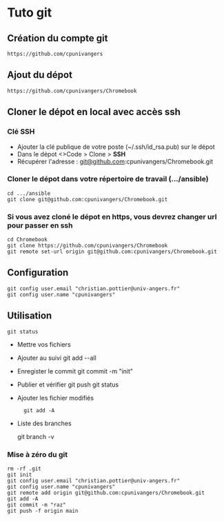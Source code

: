 # Tuto git

## Création du compte git

	https://github.com/cpunivangers

## Ajout du dépot

	https://github.com/cpunivangers/Chromebook
	
## Cloner le dépot en local avec accès ssh

### Clé SSH
- Ajouter la clé publique de votre poste (~/.ssh/id_rsa.pub) sur le dépot
- Dans le dépot <>Code > Clone > **SSH**
- Récupérer l'adresse : git@github.com:cpunivangers/Chromebook.git

### Cloner le dépot dans votre répertoire de travail (.../ansible)

	cd .../ansible
	git clone git@github.com:cpunivangers/Chromebook.git

### Si vous avez cloné le dépot en https, vous devrez changer url pour passer en ssh

	cd Chromebook
	git clone https://github.com/cpunivangers/Chromebook
	git remote set-url origin git@github.com:cpunivangers/Chromebook.git
	
## Configuration

	git config user.email "christian.pottier@univ-angers.fr"
	git config user.name "cpunivangers"

## Utilisation
	
	git status
	
- Mettre vos fichiers
- Ajouter au suivi
	git add --all
- Enregister le commit
	git commit -m "init"
- Publier et vérifier
	git push
	git status
	
- Ajouter les fichier modifiés

		git add -A

- Liste des branches

	git branch -v
	
### Mise à zéro du git

	rm -rf .git
	git init
	git config user.email "christian.pottier@univ-angers.fr"
	git config user.name "cpunivangers"
	git remote add origin git@github.com:cpunivangers/Chromebook.git
	git add -A
	git commit -m "raz"
	git push -f origin main


